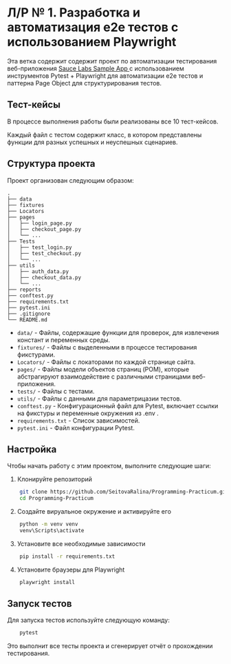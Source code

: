 # Л/Р № 1. Разработка и автоматизация e2e тестов с использованием Playwright

Эта ветка содержит содержит проект по автоматизации тестирования веб-приложения [Sauce Labs Sample App ](https://www.saucedemo.com/) с использованием инструментов Pytest + Playwright для автоматизации e2e тестов и паттерна Page Object для структурирования тестов. 

## Тест-кейсы
В процессе выполнения работы были реализованы все 10 тест-кейсов. 

Каждый файл с тестом содержит класс, в котором представлены функции для разных успешных и неуспешных сценариев.

## Структура проекта

Проект организован следующим образом:
```
.
├── data
├── fixtures
├── Locators
├── pages
│   ├── login_page.py
│   ├── checkout_page.py
│   └── ...
├── Tests
│   ├── test_login.py
│   ├── test_checkout.py
│   └── ...
├── utils
│   ├── auth_data.py
│   ├── checkout_data.py
│   └── ...
├── reports
├── conftest.py
├── requirements.txt
├── pytest.ini
├── .gitignore
└── README.md
```
- `data/` - Файлы, содержащие функции для проверок, для извлечения констант и переменных среды.
- `fixtures/` - Файлы с выделенными в процессе тестирования фикстурами. 
- `Locators/` - Файлы с локаторами по каждой странице сайта.
- `pages/` - Файлы модели объектов страниц (POM), которые абстрагируют взаимодействие с различными страницами веб-приложения.
- `tests/` - Файлы с тестами.
- `utils/` - Файлы с данными для параметрицазии тестов.
- `conftest.py` - Конфигурационный файл для Pytest, включает ссылки на фикстуры и переменные окружения из .env .
- `requirements.txt` - Список зависимостей.
- `pytest.ini` - Файл конфигурации Pytest.

## Настройка
Чтобы начать работу с этим проектом, выполните следующие шаги:

1. Клонируйте репозиторий
```bash
    git clone https://github.com/SeitovaRalina/Programming-Practicum.git
    cd Programming-Practicum
```
2. Создайте вируальное окружение и активируйте его
```bash
    python -m venv venv
    venv\Scripts\activate
```
3. Установите все необходимые зависимости
```bash
    pip install -r requirements.txt
```
4. Установите браузеры для Playwright
```bash
    playwright install
```

## Запуск тестов
Для запуска тестов используйте следующую команду:
```bash
    pytest
```
Это выполнит все тесты проекта и сгенерирует отчёт о прохождении тестирования.